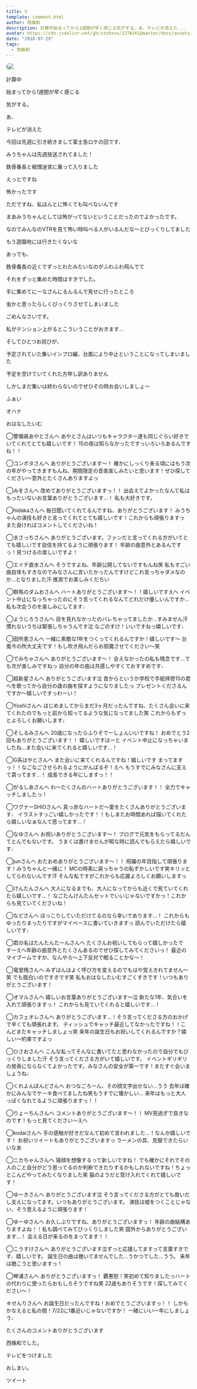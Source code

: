 ```yaml
---
title: V
template: comment.html
author: 西條和
description: 計算中始まってから1週間が早く感じる気がする。あ、テレビが消えた...
avatar: https://cdn.jsdelivr.net/gh/zzzhxxx/227WiKi@master/docs/assets/photo/avatar/nagomi.jpg
date: "2018-07-29"
tags:
  - 西條和
---
```


!![](https://cdn.jsdelivr.net/gh/227WiKi/227WiKi-image@master/blog-image/nagomi-2018-07-29_1.jpg)
















計算中













始まってから1週間が早く感じる












気がする。












あ、






テレビが消えた













今回は先週に引き続きまして富士急ロケの回です、












みうちゃんは先週放送されてました！














鉄骨番長と戦慄迷宮に乗って入りました












えっとですね














怖かったです


















ただですね、私ほんとに怖くても叫べないんです










まあみうちゃんとしては怖がってないということだったのでよかったです。












なのでみんなのVTRを見て怖い時叫べる人がいるんだな〜とびっくりしてました











もう遊園地には行きたくないな














あっでも、












鉄骨番長の近くでずっとわたみたいなのがふわふわ飛んでて














それをずっと集めた時間はすきでした。












手に集めてにーなさんにるんるんで見せに行ったところ












虫かと思ったらしくびっくりさせてしまいました













ごめんなさいです。









私がテンション上がるとこういうことがおきます…

















そしてひとつお詫びが、






予定されていた集いインプロ編、台風により中止ということになってしまいました






予定を空けていてくれた方申し訳ありません







しかしまだ集いは終わらないのでぜひその時お会いしましょ〜











ふぁい













オハナ











おはなしたいむ


◯警備員あやとさんへ
あやとさんはいつもキャラクター達も同じぐらい好きでいてくれてとても嬉しいです！
15の夜は知らなかったですっいろいろあるんですね！！





◯コンポタさんへ
ありがとうございます〜！
確かにしっくり来る頃にはもう次の年がやってきますもんね、期間限定の音楽楽しみたいと思います！ぜひ探してください〜意外とたくさんありますよっ





◯みをさんへ
改めてありがとうございますっ！！
出会えてよかったなんて私はもったいないお言葉ありがとうございます…！
私も大好きです。





◯hidakaさんへ
毎日聞いてくれてるんですね、ありがとうございます！
みうちゃんの演技も好きと言ってくれてとても嬉しいです！これからも頑張りますっ
また良ければコメントしてくださいね！







◯まさっちさんへ
ありがとうございます。ファンだと言ってくれる方がいてとても嬉しいです自信を持てるように頑張ります！
年齢の曲意外とあるんですっ！見つけるの楽しいですよ！







◯エイチ直水さんへ
そうですよね、年齢公開してないですもんね笑
私もすごい曲自体もすきなのでみなさんに言いたかったんですけどこれ言っちゃダメなのか…となりました汗
推測でお楽しみくだちい






◯群馬のダムおさんへ
ハートありがとうございます〜！！嬉しいですえへ
イベント中止になっちゃったのにそう言ってくれるなんてどれだけ優しいんですか…
私も次会うのを楽しみにしてます♩





◯ようじろうさんへ
目を見れなかったのバレちゃってましたか…すみません汗
慣れないうちは緊張しちゃうんです泣
なごのすけ！いいですねっ嬉しいです♩






◯田所恵さんへ
一緒に素敵な1年をつくってくれるんですか！嬉しいです〜
台風今の所大丈夫です！もし吹き飛んだらお邪魔させてください〜笑





◯でみちゃさんへ
ありがとうございます〜！
会えなかったの私も残念です…でも次が楽しみですねっ
自分の年の曲は共感しやすくておすすめです♩






◯超新星さんへ
ありがとうございます泣
昔からというか学校で手紙拝啓15の君へを歌ってから自分の歳の曲を探すようになりましたっ
プレゼントくださるんですか〜嬉しいですっわーい！






◯Yoshiさんへ
はじめましてからまだ3ヶ月だったんですね、たくさん会いに来てくれたのでもっと前から知ってるような気になってました笑
これからもずっとよろしくお願いします♩





◯そしるみさんへ
20歳になったらふりそでーしょんいいですね！
おめでとう2回もありがとうございます！！
嬉しいですはーと
イベント中止になっちゃいましたね…また会いに来てくれると嬉しいです…！





◯G系はやとさんへ
また会いに来てくれるんですね！嬉しいです
まってますっ！！なごなごさせられるようにがんばるぞ！えへ
もうすでにみなさんに支えて貰ってます…！
成長できる年にしますっ！！







◯がるしあさんへ
わ〜たくさんのハートありがとうございます！！
全力でキャッチしましたっ！







◯ワグナーSHIOさんへ
真っ赤なハートだ〜愛をたくさんありがとうございます♩
イラストすっごい嬉しかったです！！もしまたお時間あれば描いてくれたら嬉しいなぁなんて思ってます…！





◯なゆさんへ
お祝いありがとうございます〜！
ブログで元気をもらってるだんてとんでもないです。
うまくは書けませんが暇な時に読んでもらえたら嬉しいです♩





◯junさんへ
おたおめありがとうございます〜！！
飛躍の年目指して頑張ります！みうちゃんと一緒に！
MCの時素に戻っちゃうの恥ずかしいです笑キリッとしてられないんです汗
そんな私ですがこれからも応援よろしくお願いしますっ







◯けんたんさんへ
大人になるまでも、大人になってからも近くで見ていてくれたら嬉しいです…！
なごたんけんたんセットでいいじゃないですかっ！これからも見ていてくださいね！






◯などさんへ
ほっこりしていただけてるのなら幸いであります…！
これからもゆったりまったりですがマイペースに書いていきますっ
読んでいただけたら嬉しいです♩









◯君の名はたんたんたーんさんへ
たくさんお祝いしてもらって嬉しかったです〜えへ年齢の曲意外とたくさんあるのでぜひ探してみてくださいっ！
最近のマイブームですか、なんやろ〜上下反対で眠ることかな〜！






◯竜堂残さんへ
みずはんはよく呼び方を変えるのでもはや覚えきれてません〜笑
でも面白いのですきです笑
私もおはなしたいむすごくすきです！いつもありがとうございます！






◯オマルさんへ
嬉しいお言葉ありがとうございます〜泣
新たな1年、気合いを入れて頑張りますっ！
これからも見ていてくれると嬉しいです…！






◯カフェオレさんへ
ありがとうございます…！そう言ってくださる方のおかげで辛くても頑張れます。
ティッシュでキャッチ最近してなかったですね！！こんどまたキャッチしましょっ笑
来年の誕生日もお祝いしてくれるんですか？嬉しい〜約束ですよっ






◯ひさおさんへ
こんな私ってそんなに書いてたと思わなかったので自分でもびっくりしました汗
そう言ってくださる方がいて嬉しいです。
イベントギリギリの発表にならなくてよかったです。みなさんの安全が第一です！またすぐ会いましょうね♩







◯くれよんぼんどさんへ
おつなごろーん、その顔文字出せない…うう
去年は確かにみんなでケーキ食べてましたね笑もうすでに懐かしい…
来年はもっと大人っぽくなれてるように頑張りますっ！！





◯りょーちんさんへ
コメントありがとうございます〜！！
MV見過ぎで良きなのです！もっと見てください〜えへ




◯kodaiさんへ
手の感触が好きだなんて初めて言われました…！なんか嬉しいです！
お祝いツイートもありがとうございますっ
ラーメンの具、克服できたらいいなあ






◯ニカちゃんさんへ
寝顔を想像するって新しいですね！
でも確かにそれでその人のこと自分がどう思ってるのか判断できたりするかもしれないですね！ちょっとこんどやってみたくなりました笑
猫のようだと受け入れてくれて嬉しいです！







◯ゆーきさんへ
ありがとうございます泣
そう言ってくださる方がとても救いだし支えになってます。いつもありがとうございます。
演技は嘘をつくことじゃない、そう思えるように頑張ります！







◯ゆーゆさんへ
お久しぶりですね、ありがとうございますっ！
年齢の曲結構ありますよね！！私も調べてみてびっくりしました笑
国外からありがとうございます…！
会える日が来るのをまってます！！





◯こうすけさんへ
ありがとうございます泣ずっと応援してますって言葉すきです、嬉しいです。
誕生日の曲は聴いてませんでした…うかつでした…うう。
来年は聴こうと思いますっ！






◯琴浦さんへ
ありがとうございますっ！
覇悪怒！笑初めて知りましたっハートの代わりに使ったらおもしろそうですね笑
22歳もありそうです！探してみてください〜！






☆せんりさんへ
お誕生日だったんですね！おめでとうございますっ！！
しかもかなえると私の間！7/22に1番近いじゃないですか！
一緒にいい一年にしましょう♩








たくさんのコメントありがとうございます













西條和でした。













テレビをつけました












おしまい。


ツイート



